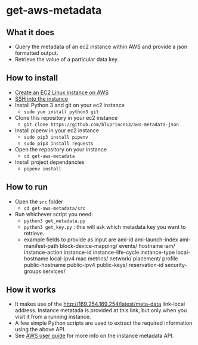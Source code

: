 # get-aws-metadata

## What it does
- Query the metadata of an ec2 instance within AWS and provide a json formatted output. 
- Retrieve the value of a particular data key.

## How to install
- [Create an EC2 Linux instance on AWS](https://docs.aws.amazon.com/AWSEC2/latest/UserGuide/EC2_GetStarted.html)
- [SSH into the instance](https://docs.aws.amazon.com/AWSEC2/latest/UserGuide/AccessingInstancesLinux.html)
- Install Python 3 and git on your ec2 instance 
    - `sudo yum install python3 git`
- Clone this repository in your ec2 instance
  - `git clone https://github.com/bluprince13/aws-metadata-json`
- Install pipenv in your ec2 instance
  - `sudo pip3 install pipenv`
  - `sudo pip3 install requests`
- Open the repository on your instance
  - `cd get-aws-metadata`
- Install project dependancies
  - `pipenv install`


## How to run
- Open the `src` folder
  - `cd get-aws-metadata/src`
- Run whichever script you need:
  - `python3 get_metadata.py`
  - `python3 get_key.py` : this will ask which metadata key you want to retrieve.
  - example fields to provide as input are ami-id
ami-launch-index
ami-manifest-path
block-device-mapping/
events/
hostname
iam/
instance-action
instance-id
instance-life-cycle
instance-type
local-hostname
local-ipv4
mac
metrics/
network/
placement/
profile
public-hostname
public-ipv4
public-keys/
reservation-id
security-groups
services/

## How it works
- It makes use of the http://169.254.169.254/latest/meta-data link-local address. Instance metatada is provided at this link, but only when you visit it from a running instance.
- A few simple Python scripts are used to extract the required information using the above API.
- See [AWS user guide](https://docs.aws.amazon.com/AWSEC2/latest/UserGuide/ec2-instance-metadata.html) for more info on the instance metadata API.
